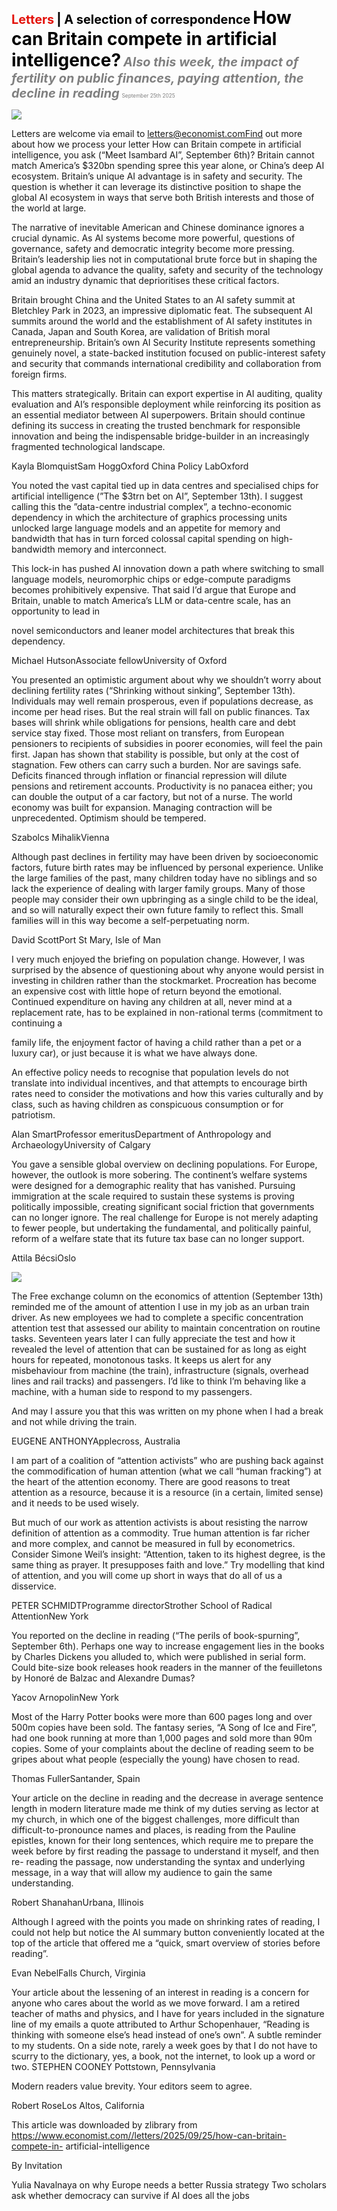 <span style="color:#E3120B; font-size:14.9pt; font-weight:bold;">Letters</span> <span style="color:#000000; font-size:14.9pt; font-weight:bold;">| A selection of correspondence</span>
<span style="color:#000000; font-size:21.0pt; font-weight:bold;">How can Britain compete in artificial intelligence?</span>
<span style="color:#808080; font-size:14.9pt; font-weight:bold; font-style:italic;">Also this week, the impact of fertility on public finances, paying attention, the decline in reading</span>
<span style="color:#808080; font-size:6.2pt;">September 25th 2025</span>

![](../images/010_How_can_Britain_compete_in_artificial_intelligence/p0040_img01.jpeg)

Letters are welcome via email to letters@economist.comFind out more about how we process your letter How can Britain compete in artificial intelligence, you ask (“Meet Isambard AI”, September 6th)? Britain cannot match America’s $320bn spending spree this year alone, or China’s deep AI ecosystem. Britain’s unique AI advantage is in safety and security. The question is whether it can leverage its distinctive position to shape the global AI ecosystem in ways that serve both British interests and those of the world at large.

The narrative of inevitable American and Chinese dominance ignores a crucial dynamic. As AI systems become more powerful, questions of governance, safety and democratic integrity become more pressing. Britain’s leadership lies not in computational brute force but in shaping the global agenda to advance the quality, safety and security of the technology amid an industry dynamic that deprioritises these critical factors.

Britain brought China and the United States to an AI safety summit at Bletchley Park in 2023, an impressive diplomatic feat. The subsequent AI summits around the world and the establishment of AI safety institutes in Canada, Japan and South Korea, are validation of British moral entrepreneurship. Britain’s own AI Security Institute represents something genuinely novel, a state-backed institution focused on public-interest safety and security that commands international credibility and collaboration from foreign firms.

This matters strategically. Britain can export expertise in AI auditing, quality evaluation and AI’s responsible deployment while reinforcing its position as an essential mediator between AI superpowers. Britain should continue defining its success in creating the trusted benchmark for responsible innovation and being the indispensable bridge-builder in an increasingly fragmented technological landscape.

Kayla BlomquistSam HoggOxford China Policy LabOxford

You noted the vast capital tied up in data centres and specialised chips for artificial intelligence (”The $3trn bet on AI”, September 13th). I suggest calling this the ”data-centre industrial complex”, a techno-economic dependency in which the architecture of graphics processing units unlocked large language models and an appetite for memory and bandwidth that has in turn forced colossal capital spending on high-bandwidth memory and interconnect.

This lock-in has pushed AI innovation down a path where switching to small language models, neuromorphic chips or edge-compute paradigms becomes prohibitively expensive. That said I’d argue that Europe and Britain, unable to match America’s LLM or data-centre scale, has an opportunity to lead in

novel semiconductors and leaner model architectures that break this dependency.

Michael HutsonAssociate fellowUniversity of Oxford

You presented an optimistic argument about why we shouldn’t worry about declining fertility rates (“Shrinking without sinking”, September 13th). Individuals may well remain prosperous, even if populations decrease, as income per head rises. But the real strain will fall on public finances. Tax bases will shrink while obligations for pensions, health care and debt service stay fixed. Those most reliant on transfers, from European pensioners to recipients of subsidies in poorer economies, will feel the pain first. Japan has shown that stability is possible, but only at the cost of stagnation. Few others can carry such a burden. Nor are savings safe. Deficits financed through inflation or financial repression will dilute pensions and retirement accounts. Productivity is no panacea either; you can double the output of a car factory, but not of a nurse. The world economy was built for expansion. Managing contraction will be unprecedented. Optimism should be tempered.

Szabolcs MihalikVienna

Although past declines in fertility may have been driven by socioeconomic factors, future birth rates may be influenced by personal experience. Unlike the large families of the past, many children today have no siblings and so lack the experience of dealing with larger family groups. Many of those people may consider their own upbringing as a single child to be the ideal, and so will naturally expect their own future family to reflect this. Small families will in this way become a self-perpetuating norm.

David ScottPort St Mary, Isle of Man

I very much enjoyed the briefing on population change. However, I was surprised by the absence of questioning about why anyone would persist in investing in children rather than the stockmarket. Procreation has become an expensive cost with little hope of return beyond the emotional. Continued expenditure on having any children at all, never mind at a replacement rate, has to be explained in non-rational terms (commitment to continuing a

family life, the enjoyment factor of having a child rather than a pet or a luxury car), or just because it is what we have always done.

An effective policy needs to recognise that population levels do not translate into individual incentives, and that attempts to encourage birth rates need to consider the motivations and how this varies culturally and by class, such as having children as conspicuous consumption or for patriotism.

Alan SmartProfessor emeritusDepartment of Anthropology and ArchaeologyUniversity of Calgary

You gave a sensible global overview on declining populations. For Europe, however, the outlook is more sobering. The continent’s welfare systems were designed for a demographic reality that has vanished. Pursuing immigration at the scale required to sustain these systems is proving politically impossible, creating significant social friction that governments can no longer ignore. The real challenge for Europe is not merely adapting to fewer people, but undertaking the fundamental, and politically painful, reform of a welfare state that its future tax base can no longer support.

Attila BécsiOslo

![](../images/010_How_can_Britain_compete_in_artificial_intelligence/p0043_img01.jpeg)

The Free exchange column on the economics of attention (September 13th) reminded me of the amount of attention I use in my job as an urban train driver. As new employees we had to complete a specific concentration attention test that assessed our ability to maintain concentration on routine tasks. Seventeen years later I can fully appreciate the test and how it revealed the level of attention that can be sustained for as long as eight hours for repeated, monotonous tasks. It keeps us alert for any misbehaviour from machine (the train), infrastructure (signals, overhead lines and rail tracks) and passengers. I’d like to think I’m behaving like a machine, with a human side to respond to my passengers.

And may I assure you that this was written on my phone when I had a break and not while driving the train.

EUGENE ANTHONYApplecross, Australia

I am part of a coalition of “attention activists” who are pushing back against the commodification of human attention (what we call “human fracking”) at the heart of the attention economy. There are good reasons to treat attention as a resource, because it is a resource (in a certain, limited sense) and it needs to be used wisely.

But much of our work as attention activists is about resisting the narrow definition of attention as a commodity. True human attention is far richer and more complex, and cannot be measured in full by econometrics. Consider Simone Weil’s insight: “Attention, taken to its highest degree, is the same thing as prayer. It presupposes faith and love.” Try modelling that kind of attention, and you will come up short in ways that do all of us a disservice.

PETER SCHMIDTProgramme directorStrother School of Radical AttentionNew York

You reported on the decline in reading (“The perils of book-spurning”, September 6th). Perhaps one way to increase engagement lies in the books by Charles Dickens you alluded to, which were published in serial form. Could bite-size book releases hook readers in the manner of the feuilletons by Honoré de Balzac and Alexandre Dumas?

Yacov ArnopolinNew York

Most of the Harry Potter books were more than 600 pages long and over 500m copies have been sold. The fantasy series, “A Song of Ice and Fire”, had one book running at more than 1,000 pages and sold more than 90m copies. Some of your complaints about the decline of reading seem to be gripes about what people (especially the young) have chosen to read.

Thomas FullerSantander, Spain

Your article on the decline in reading and the decrease in average sentence length in modern literature made me think of my duties serving as lector at my church, in which one of the biggest challenges, more difficult than difficult-to-pronounce names and places, is reading from the Pauline epistles, known for their long sentences, which require me to prepare the week before by first reading the passage to understand it myself, and then re- reading the passage, now understanding the syntax and underlying message, in a way that will allow my audience to gain the same understanding.

Robert ShanahanUrbana, Illinois

Although I agreed with the points you made on shrinking rates of reading, I could not help but notice the AI summary button conveniently located at the top of the article that offered me a “quick, smart overview of stories before reading”.

Evan NebelFalls Church, Virginia

Your article about the lessening of an interest in reading is a concern for anyone who cares about the world as we move forward. I am a retired teacher of maths and physics, and I have for years included in the signature line of my emails a quote attributed to Arthur Schopenhauer, “Reading is thinking with someone else’s head instead of one’s own”. A subtle reminder to my students. On a side note, rarely a week goes by that I do not have to scurry to the dictionary, yes, a book, not the internet, to look up a word or two. STEPHEN COONEY Pottstown, Pennsylvania

Modern readers value brevity. Your editors seem to agree.

Robert RoseLos Altos, California

This article was downloaded by zlibrary from https://www.economist.com//letters/2025/09/25/how-can-britain-compete-in- artificial-intelligence

By Invitation

Yulia Navalnaya on why Europe needs a better Russia strategy Two scholars ask whether democracy can survive if AI does all the jobs